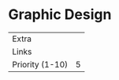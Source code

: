 Graphic Design
==============

<table><tbody><tr class="odd"><td>Extra</td><td></td></tr><tr class="even"><td>Links</td><td></td></tr><tr class="odd"><td>Priority (1-10)</td><td><span class="selected-value select-value-color-orange">5</span></td></tr></tbody></table>
